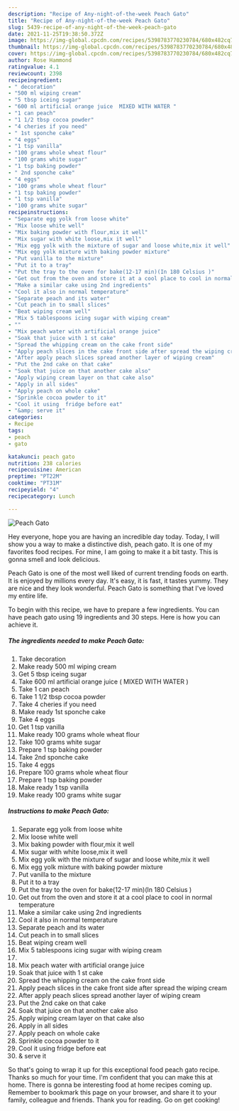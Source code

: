 ```yaml
---
description: "Recipe of Any-night-of-the-week Peach Gato"
title: "Recipe of Any-night-of-the-week Peach Gato"
slug: 5439-recipe-of-any-night-of-the-week-peach-gato
date: 2021-11-25T19:38:50.372Z
image: https://img-global.cpcdn.com/recipes/5398783770230784/680x482cq70/peach-gato-recipe-main-photo.jpg
thumbnail: https://img-global.cpcdn.com/recipes/5398783770230784/680x482cq70/peach-gato-recipe-main-photo.jpg
cover: https://img-global.cpcdn.com/recipes/5398783770230784/680x482cq70/peach-gato-recipe-main-photo.jpg
author: Rose Hammond
ratingvalue: 4.1
reviewcount: 2398
recipeingredient:
- " decoration"
- "500 ml wiping cream"
- "5 tbsp iceing sugar"
- "600 ml artificial orange juice  MIXED WITH WATER "
- "1 can peach"
- "1 1/2 tbsp cocoa powder"
- "4 cheries if you need"
- " 1st sponche cake"
- "4 eggs"
- "1 tsp vanilla"
- "100 grams whole wheat flour"
- "100 grams white sugar"
- "1 tsp baking powder"
- " 2nd sponche cake"
- "4 eggs"
- "100 grams whole wheat flour"
- "1 tsp baking powder"
- "1 tsp vanilla"
- "100 grams white sugar"
recipeinstructions:
- "Separate egg yolk from loose white"
- "Mix loose white well"
- "Mix baking powder with flour,mix it well"
- "Mix sugar with white loose,mix it well"
- "Mix egg yolk with the mixture of sugar and loose white,mix it well"
- "Mix egg yolk mixture with baking powder mixture"
- "Put vanilla to the mixture"
- "Put it to a tray"
- "Put the tray to the oven for bake(12-17 min)(In 180 Celsius )"
- "Get out from the oven and store it at a cool place to cool in normal temperature"
- "Make a similar cake using 2nd ingredients"
- "Cool it also in normal temperature"
- "Separate peach and its water"
- "Cut peach in to small slices"
- "Beat wiping cream well"
- "Mix 5 tablespoons icing sugar with wiping cream"
- ""
- "Mix peach water with artificial orange juice"
- "Soak that juice with 1 st cake"
- "Spread the whipping cream on the cake front side"
- "Apply peach slices in the cake front side after spread the wiping cream"
- "After apply peach slices spread another layer of wiping cream"
- "Put the 2nd cake on that cake"
- "Soak that juice on that another cake also"
- "Apply wiping cream layer on that cake also"
- "Apply in all sides"
- "Apply peach on whole cake"
- "Sprinkle cocoa powder to it"
- "Cool it using  fridge before eat"
- "&amp; serve it"
categories:
- Recipe
tags:
- peach
- gato

katakunci: peach gato 
nutrition: 238 calories
recipecuisine: American
preptime: "PT22M"
cooktime: "PT31M"
recipeyield: "4"
recipecategory: Lunch

---
```



![Peach Gato](https://img-global.cpcdn.com/recipes/5398783770230784/680x482cq70/peach-gato-recipe-main-photo.jpg)

Hey everyone, hope you are having an incredible day today. Today, I will show you a way to make a distinctive dish, peach gato. It is one of my favorites food recipes. For mine, I am going to make it a bit tasty. This is gonna smell and look delicious.



Peach Gato is one of the most well liked of current trending foods on earth. It is enjoyed by millions every day. It's easy, it is fast, it tastes yummy. They are nice and they look wonderful. Peach Gato is something that I've loved my entire life.


To begin with this recipe, we have to prepare a few ingredients. You can have peach gato using 19 ingredients and 30 steps. Here is how you can achieve it.

<!--inarticleads1-->

##### The ingredients needed to make Peach Gato:

1. Take  decoration
1. Make ready 500 ml wiping cream
1. Get 5 tbsp iceing sugar
1. Take 600 ml artificial orange juice ( MIXED WITH WATER )
1. Take 1 can peach
1. Take 1 1/2 tbsp cocoa powder
1. Take 4 cheries if you need
1. Make ready  1st sponche cake
1. Take 4 eggs
1. Get 1 tsp vanilla
1. Make ready 100 grams whole wheat flour
1. Take 100 grams white sugar
1. Prepare 1 tsp baking powder
1. Take  2nd sponche cake
1. Take 4 eggs
1. Prepare 100 grams whole wheat flour
1. Prepare 1 tsp baking powder
1. Make ready 1 tsp vanilla
1. Make ready 100 grams white sugar




<!--inarticleads2-->

##### Instructions to make Peach Gato:

1. Separate egg yolk from loose white
1. Mix loose white well
1. Mix baking powder with flour,mix it well
1. Mix sugar with white loose,mix it well
1. Mix egg yolk with the mixture of sugar and loose white,mix it well
1. Mix egg yolk mixture with baking powder mixture
1. Put vanilla to the mixture
1. Put it to a tray
1. Put the tray to the oven for bake(12-17 min)(In 180 Celsius )
1. Get out from the oven and store it at a cool place to cool in normal temperature
1. Make a similar cake using 2nd ingredients
1. Cool it also in normal temperature
1. Separate peach and its water
1. Cut peach in to small slices
1. Beat wiping cream well
1. Mix 5 tablespoons icing sugar with wiping cream
1. 
1. Mix peach water with artificial orange juice
1. Soak that juice with 1 st cake
1. Spread the whipping cream on the cake front side
1. Apply peach slices in the cake front side after spread the wiping cream
1. After apply peach slices spread another layer of wiping cream
1. Put the 2nd cake on that cake
1. Soak that juice on that another cake also
1. Apply wiping cream layer on that cake also
1. Apply in all sides
1. Apply peach on whole cake
1. Sprinkle cocoa powder to it
1. Cool it using  fridge before eat
1. &amp; serve it




So that's going to wrap it up for this exceptional food peach gato recipe. Thanks so much for your time. I'm confident that you can make this at home. There is gonna be interesting food at home recipes coming up. Remember to bookmark this page on your browser, and share it to your family, colleague and friends. Thank you for reading. Go on get cooking!
